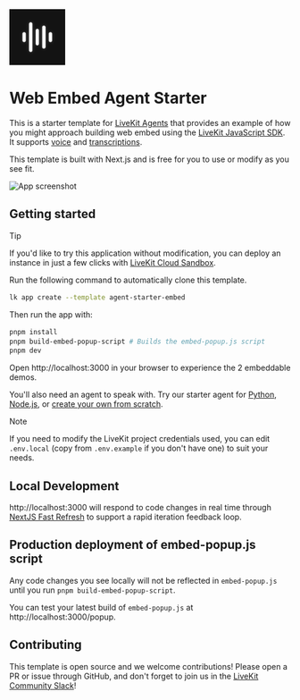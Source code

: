 <img src="./.github/assets/app-icon.png" alt="Voice Assistant App Icon" width="100" height="100">

# Web Embed Agent Starter

This is a starter template for [LiveKit Agents](https://docs.livekit.io/agents) that provides an example of how you might approach building web embed using the [LiveKit JavaScript SDK](https://github.com/livekit/client-sdk-js). It supports [voice](https://docs.livekit.io/agents/start/voice-ai) and [transcriptions](https://docs.livekit.io/agents/build/text/).

This template is built with Next.js and is free for you to use or modify as you see fit.

![App screenshot](/.github/assets/frontend-screenshot.png)

## Getting started

> [!TIP]
> If you'd like to try this application without modification, you can deploy an instance in just a few clicks with [LiveKit Cloud Sandbox](https://cloud.livekit.io/projects/p_/sandbox/templates/embed).

Run the following command to automatically clone this template.

```bash
lk app create --template agent-starter-embed
```

Then run the app with:

```bash
pnpm install
pnpm build-embed-popup-script # Builds the embed-popup.js script
pnpm dev
```

Open http://localhost:3000 in your browser to experience the 2 embeddable demos.

You'll also need an agent to speak with. Try our starter agent for [Python](https://github.com/livekit-examples/agent-starter-python), [Node.js](https://github.com/livekit-examples/agent-starter-node), or [create your own from scratch](https://docs.livekit.io/agents/start/voice-ai/).

> [!NOTE]
> If you need to modify the LiveKit project credentials used, you can edit `.env.local` (copy from `.env.example` if you don't have one) to suit your needs.

## Local Development

http://localhost:3000 will respond to code changes in real time through [NextJS Fast Refresh](https://nextjs.org/docs/architecture/fast-refresh) to support a rapid iteration feedback loop.

## Production deployment of embed-popup.js script

Any code changes you see locally will not be reflected in `embed-popup.js` until you run `pnpm build-embed-popup-script`.

You can test your latest build of `embed-popup.js` at http://localhost:3000/popup.

## Contributing

This template is open source and we welcome contributions! Please open a PR or issue through GitHub, and don't forget to join us in the [LiveKit Community Slack](https://livekit.io/join-slack)!
